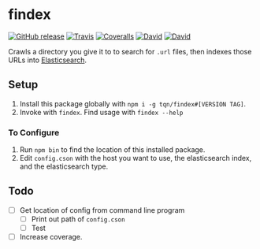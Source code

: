 # findex

[![GitHub release](https://img.shields.io/github/release/tqn/findex.svg?style=flat-square)](https://github.com/tqn/findex/releases/latest)
[![Travis](https://img.shields.io/travis/tqn/findex.svg?style=flat-square&branch=master)](https://travis-ci.org/tqn/findex)
[![Coveralls](https://img.shields.io/coveralls/tqn/findex.svg?style=flat-square)](https://coveralls.io/github/tqn/findex)
[![David](https://img.shields.io/david/tqn/findex.svg?style=flat-square)](https://david-dm.org/tqn/findex#info=dependencies)
[![David](https://img.shields.io/david/dev/tqn/findex.svg?style=flat-square)](https://david-dm.org/tqn/findex#info=devDependencies)

Crawls a directory you give it to to search for `.url` files, then indexes those URLs into [Elasticsearch](https://www.elastic.co/products/elasticsearch).

## Setup
1. Install this package globally with `npm i -g tqn/findex#[VERSION TAG]`.
2. Invoke with `findex`. Find usage with `findex --help`

### To Configure
1. Run `npm bin` to find the location of this installed package.
2. Edit `config.cson` with the host you want to use, the elasticsearch index, and the elasticsearch type.

## Todo
- [ ] Get location of config from command line program
  - [ ] Print out path of `config.cson`
  - [ ] Test
- [ ] Increase coverage.

